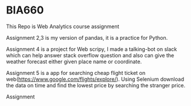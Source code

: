 # BIA660

This Repo is Web Analytics course assignment

Assignment 2,3 is my version of pandas, it is a practice for Python.

Assignment 4 is a project for Web scripy, I made a talking-bot on slack which can help answer stack overflow question and also can give the weather forecast either given place name or coordinate. 

Assignment 5 is a app for searching cheap flight ticket on web(https://www.google.com/flights/explore/).
Using Selenium download the data on time and find the lowest price by searching the stranger price.

Assignment 
